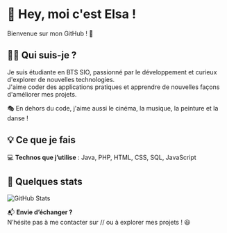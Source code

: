 
# 👋 Hey, moi c'est Elsa !  

Bienvenue sur mon GitHub ! 🚀  

## 🧑‍💻 Qui suis-je ?  
Je suis étudiante en BTS SIO, passionné par le développement et curieux d'explorer de nouvelles technologies.  
J'aime coder des applications pratiques et apprendre de nouvelles façons d'améliorer mes projets.  

🎭 En dehors du code, j'aime aussi le cinéma, la musique, la peinture et la danse !  

## 💡 Ce que je fais  
💻 **Technos que j’utilise** : Java, PHP, HTML, CSS, SQL, JavaScript  


## 🚀 Quelques stats  
![GitHub Stats](https://github-readme-stats.vercel.app/api?username=ton-pseudo&show_icons=true&theme=radical)  

📬 **Envie d’échanger ?**  
N’hésite pas à me contacter sur // ou à explorer mes projets ! 😃  

<!--
**elsadadoun/elsadadoun** is a ✨ _special_ ✨ repository because its `README.md` (this file) appears on your GitHub profile.

Here are some ideas to get you started:

- 🔭 I’m currently working on ...
- 🌱 I’m currently learning ...
- 👯 I’m looking to collaborate on ...
- 🤔 I’m looking for help with ...
- 💬 Ask me about ...
- 📫 How to reach me: ...
- 😄 Pronouns: ...
- ⚡ Fun fact: ...
-->

